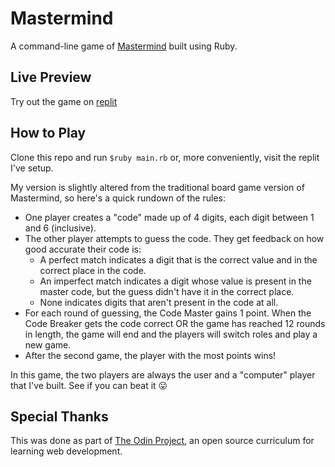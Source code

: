 # Mastermind

A command-line game of [Mastermind](https://en.wikipedia.org/wiki/Mastermind_(board_game)) built using Ruby.

## Live Preview

Try out the game on [replit](https://replit.com/@jmsmith1018/Mastermind#README.md)

## How to Play

Clone this repo and run `$ruby main.rb` or, more conveniently, visit the replit I've setup.

My version is slightly altered from the traditional board game version of Mastermind, so here's a quick rundown of the rules:

- One player creates a "code" made up of 4 digits, each digit between 1 and 6 (inclusive).
- The other player attempts to guess the code. They get feedback on how good accurate their code is:
    - A perfect match indicates a digit that is the correct value and in the correct place in the code.
    - An imperfect match indicates a digit whose value is present in the master code, but the guess didn't have it in the correct place.
    - None indicates digits that aren't present in the code at all.
- For each round of guessing, the Code Master gains 1 point. When the Code Breaker gets the code correct OR the game has reached 12 rounds in length, the game will end and the players will switch roles and play a new game.
- After the second game, the player with the most points wins!

In this game, the two players are always the user and a "computer" player that I've built. See if you can beat it :stuck_out_tongue:

## Special Thanks

This was done as part of [The Odin Project](https://theodinproject.com), an open source curriculum for learning web development.